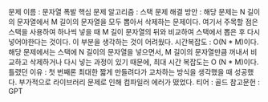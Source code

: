 문제 이름 : 문자열 폭발
핵심 문제 알고리즘 : 스택
문제 해결 방안 : 해당 문제는 N 길이의 문자열에서 M 길이의 문자열을 모두 뽑아서 삭제하는 문제이다. 여기서 주목할 점은 스택을 사용하여 하나씩 넣을 때 M 길이 문자열의 뒤와 비교하여 스택에서 뽑은 후 다시 넣어야한다는 것이다. 이 부분을 생각하는 것이 어려웠다.
시간복잡도 : O(N * M)이다. 해당 문제에서는 스택에 N 길이의 문자열을 넣으면서, M 길이의 문자열만큼 꺼내서 비교하고 삭제하거나 다시 넣는 과정이 있기 때문에, 최대 시간 복잡도는 O (N * M)이다.
틀렸던 이유 : 첫 번째론 최대한 짧게 만들려다가 교차하는 방식을 생각했을 때 성공했다. 부가적으로 라이브러리 문제로 인해 컴파일러 에러가 떴었다.
티어 : 골드
참고문헌 : GPT